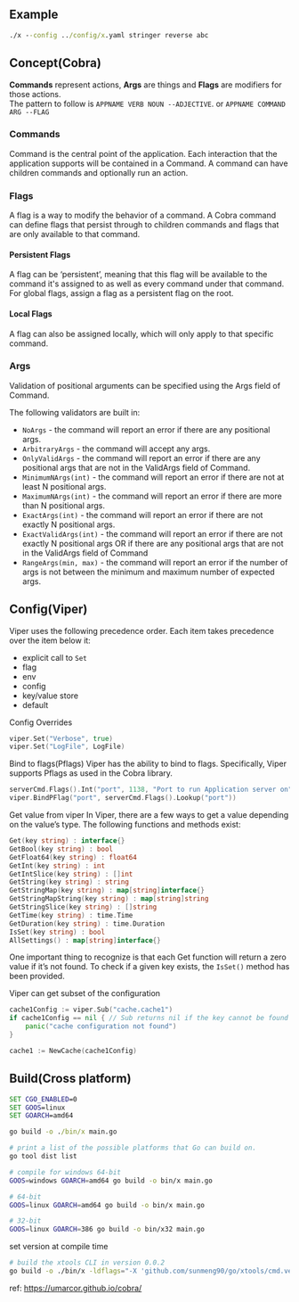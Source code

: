 ## Example

```cmd
./x --config ../config/x.yaml stringer reverse abc
```

## Concept(Cobra)

**Commands** represent actions, **Args** are things and **Flags** are modifiers for those actions.  
The pattern to follow is `APPNAME VERB NOUN --ADJECTIVE`. or `APPNAME COMMAND ARG --FLAG`

### Commands

Command is the central point of the application. Each interaction that the application supports will be contained in a
Command. A command can have children commands and optionally run an action.

### Flags

A flag is a way to modify the behavior of a command. A Cobra command can define flags that persist through to children
commands and flags that are only available to that command.

#### Persistent Flags

A flag can be ‘persistent’, meaning that this flag will be available to the command it's assigned to as well as every
command under that command. For global flags, assign a flag as a persistent flag on the root.

#### Local Flags

A flag can also be assigned locally, which will only apply to that specific command.

### Args

Validation of positional arguments can be specified using the Args field of Command.

The following validators are built in:

* `NoArgs` - the command will report an error if there are any positional args.
* `ArbitraryArgs` - the command will accept any args.
* `OnlyValidArgs` - the command will report an error if there are any positional args that are not in the ValidArgs
  field of
  Command.
* `MinimumNArgs(int)` - the command will report an error if there are not at least N positional args.
* `MaximumNArgs(int)` - the command will report an error if there are more than N positional args.
* `ExactArgs(int)` - the command will report an error if there are not exactly N positional args.
* `ExactValidArgs(int)` - the command will report an error if there are not exactly N positional args OR if there are
  any
  positional args that are not in the ValidArgs field of Command
* `RangeArgs(min, max)` - the command will report an error if the number of args is not between the minimum and maximum
  number of expected args.

## Config(Viper)

Viper uses the following precedence order. Each item takes precedence over the item below it:

* explicit call to `Set`
* flag
* env
* config
* key/value store
* default

Config Overrides

```go
viper.Set("Verbose", true)
viper.Set("LogFile", LogFile)
```

Bind to flags(Pflags)
Viper has the ability to bind to flags. Specifically, Viper supports Pflags as used in the Cobra library.

```go 
serverCmd.Flags().Int("port", 1138, "Port to run Application server on")
viper.BindPFlag("port", serverCmd.Flags().Lookup("port"))
```

Get value from viper
In Viper, there are a few ways to get a value depending on the value’s type. The following functions and methods exist:

```go
Get(key string) : interface{}
GetBool(key string) : bool
GetFloat64(key string) : float64
GetInt(key string) : int
GetIntSlice(key string) : []int
GetString(key string) : string
GetStringMap(key string) : map[string]interface{}
GetStringMapString(key string) : map[string]string
GetStringSlice(key string) : []string
GetTime(key string) : time.Time
GetDuration(key string) : time.Duration
IsSet(key string) : bool
AllSettings() : map[string]interface{}
```

One important thing to recognize is that each Get function will return a zero value if it’s not found. To check if a
given key exists, the `IsSet()` method has been provided.

Viper can get subset of the configuration

```go 
cache1Config := viper.Sub("cache.cache1")
if cache1Config == nil { // Sub returns nil if the key cannot be found
	panic("cache configuration not found")
}

cache1 := NewCache(cache1Config)
```

## Build(Cross platform)

```cmd
SET CGO_ENABLED=0
SET GOOS=linux
SET GOARCH=amd64

go build -o ./bin/x main.go
```

```bash
# print a list of the possible platforms that Go can build on.
go tool dist list

# compile for windows 64-bit
GOOS=windows GOARCH=amd64 go build -o bin/x main.go

# 64-bit
GOOS=linux GOARCH=amd64 go build -o bin/x main.go

# 32-bit
GOOS=linux GOARCH=386 go build -o bin/x32 main.go
```

set version at compile time

```bash
# build the xtools CLI in version 0.0.2
go build -o ./bin/x -ldflags="-X 'github.com/sunmeng90/go/xtools/cmd.version=0.0.2'" main.go
```

ref:
https://umarcor.github.io/cobra/